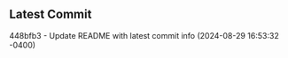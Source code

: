 
## Latest Commit
448bfb3 - Update README with latest commit info (2024-08-29 16:53:32 -0400) <Yunxi-Zhou>
